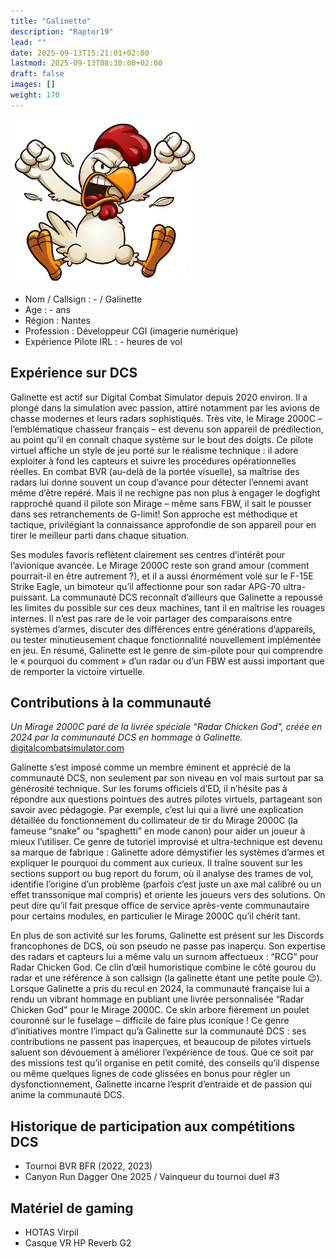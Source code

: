 ```yaml
---
title: "Galinette"
description: "Raptor19"
lead: ""
date: 2025-09-13T15:21:01+02:00
lastmod: 2025-09-13T08:30:00+02:00
draft: false
images: []
weight: 170
---
```


![Galinette](Galinette.png)

- Nom / Callsign : - / Galinette
- Age : - ans
- Région : Nantes
- Profession : Développeur CGI (imagerie numérique)
- Expérience Pilote IRL : - heures de vol

## Expérience sur DCS
Galinette est actif sur Digital Combat Simulator depuis 2020 environ. Il a plongé dans la simulation avec passion, attiré notamment par les avions de chasse modernes et leurs radars sophistiqués. Très vite, le Mirage 2000C – l’emblématique chasseur français – est devenu son appareil de prédilection, au point qu’il en connaît chaque système sur le bout des doigts. Ce pilote virtuel affiche un style de jeu porté sur le réalisme technique : il adore exploiter à fond les capteurs et suivre les procédures opérationnelles réelles. En combat BVR (au-delà de la portée visuelle), sa maîtrise des radars lui donne souvent un coup d’avance pour détecter l’ennemi avant même d’être repéré. Mais il ne rechigne pas non plus à engager le dogfight rapproché quand il pilote son Mirage – même sans FBW, il sait le pousser dans ses retranchements de G-limit! Son approche est méthodique et tactique, privilégiant la connaissance approfondie de son appareil pour en tirer le meilleur parti dans chaque situation.

Ses modules favoris reflètent clairement ses centres d’intérêt pour l’avionique avancée. Le Mirage 2000C reste son grand amour (comment pourrait-il en être autrement ?), et il a aussi énormément volé sur le F-15E Strike Eagle, un bimoteur qu’il affectionne pour son radar APG-70 ultra-puissant. La communauté DCS reconnaît d’ailleurs que Galinette a repoussé les limites du possible sur ces deux machines, tant il en maîtrise les rouages internes. Il n’est pas rare de le voir partager des comparaisons entre systèmes d’armes, discuter des différences entre générations d’appareils, ou tester minutieusement chaque fonctionnalité nouvellement implémentée en jeu. En résumé, Galinette est le genre de sim-pilote pour qui comprendre le « pourquoi du comment » d’un radar ou d’un FBW est aussi important que de remporter la victoire virtuelle.

## Contributions à la communauté
*Un Mirage 2000C paré de la livrée spéciale “Radar Chicken God”, créée en 2024 par la communauté DCS en hommage à Galinette.*
[digitalcombatsimulator.com](https://www.digitalcombatsimulator.com/fr/files/3338363/#:~:text=To%20honour%20RCG%2C%20who%20departed,2000%20Version)

Galinette s’est imposé comme un membre éminent et apprécié de la communauté DCS, non seulement par son niveau en vol mais surtout par sa générosité technique. Sur les forums officiels d’ED, il n’hésite pas à répondre aux questions pointues des autres pilotes virtuels, partageant son savoir avec pédagogie. Par exemple, c’est lui qui a livré une explication détaillée du fonctionnement du collimateur de tir du Mirage 2000C (la fameuse “snake” ou “spaghetti” en mode canon) pour aider un joueur à mieux l’utiliser. Ce genre de tutoriel improvisé et ultra-technique est devenu sa marque de fabrique : Galinette adore démystifier les systèmes d’armes et expliquer le pourquoi du comment aux curieux. Il traîne souvent sur les sections support ou bug report du forum, où il analyse des trames de vol, identifie l’origine d’un problème (parfois c’est juste un axe mal calibré ou un effet transsonique mal compris) et oriente les joueurs vers des solutions. On peut dire qu’il fait presque office de service après-vente communautaire pour certains modules, en particulier le Mirage 2000C qu’il chérit tant.

En plus de son activité sur les forums, Galinette est présent sur les Discords francophones de DCS, où son pseudo ne passe pas inaperçu. Son expertise des radars et capteurs lui a même valu un surnom affectueux : “RCG” pour Radar Chicken God. Ce clin d’œil humoristique combine le côté gourou du radar et une référence à son callsign (la galinette étant une petite poule 😉). Lorsque Galinette a pris du recul en 2024, la communauté française lui a rendu un vibrant hommage en publiant une livrée personnalisée “Radar Chicken God” pour le Mirage 2000C. Ce skin arbore fièrement un poulet couronné sur le fuselage – difficile de faire plus iconique ! Ce genre d’initiatives montre l’impact qu’a Galinette sur la communauté DCS : ses contributions ne passent pas inaperçues, et beaucoup de pilotes virtuels saluent son dévouement à améliorer l’expérience de tous. Que ce soit par des missions test qu’il organise en petit comité, des conseils qu’il dispense ou même quelques lignes de code glissées en bonus pour régler un dysfonctionnement, Galinette incarne l’esprit d’entraide et de passion qui anime la communauté DCS.

## Historique de participation aux compétitions DCS
- Tournoi BVR BFR (2022, 2023)
- Canyon Run Dagger One 2025 / Vainqueur du tournoi duel #3

## Matériel de gaming
- HOTAS Virpil
- Casque VR HP Reverb G2




